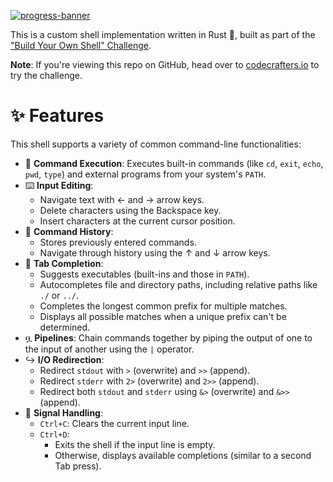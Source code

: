 [![progress-banner](https://backend.codecrafters.io/progress/shell/ebc85b9a-41a5-43f1-a04e-0b5dac9119a6)](https://app.codecrafters.io/users/codecrafters-bot?r=2qF)

This is a custom shell implementation written in Rust 🦀, built as part of the ["Build Your Own Shell" Challenge](https://app.codecrafters.io/courses/shell/overview).

**Note**: If you're viewing this repo on GitHub, head over to [codecrafters.io](https://codecrafters.io) to try the challenge.

# ✨ Features

This shell supports a variety of common command-line functionalities:
-   🚀 **Command Execution**: Executes built-in commands (like `cd`, `exit`, `echo`, `pwd`, `type`) and external programs from your system's `PATH`.
-   ⌨️ **Input Editing**:
    -   Navigate text with ← and → arrow keys.
    -   Delete characters using the Backspace key.
    -   Insert characters at the current cursor position.
-   📜 **Command History**:
    -   Stores previously entered commands.
    -   Navigate through history using the ↑ and ↓ arrow keys.
-   🔮 **Tab Completion**:
    -   Suggests executables (built-ins and those in `PATH`).
    -   Autocompletes file and directory paths, including relative paths like `./` or `../`.
    -   Completes the longest common prefix for multiple matches.
    -   Displays all possible matches when a unique prefix can't be determined.
-   ቧ **Pipelines**: Chain commands together by piping the output of one to the input of another using the `|` operator.
-   ↪️ **I/O Redirection**:
    -   Redirect `stdout` with `>` (overwrite) and `>>` (append).
    -   Redirect `stderr` with `2>` (overwrite) and `2>>` (append).
    -   Redirect both `stdout` and `stderr` using `&>` (overwrite) and `&>>` (append).
-   🚦 **Signal Handling**:
    -   `Ctrl+C`: Clears the current input line.
    -   `Ctrl+D`:
        -   Exits the shell if the input line is empty.
        -   Otherwise, displays available completions (similar to a second Tab press).